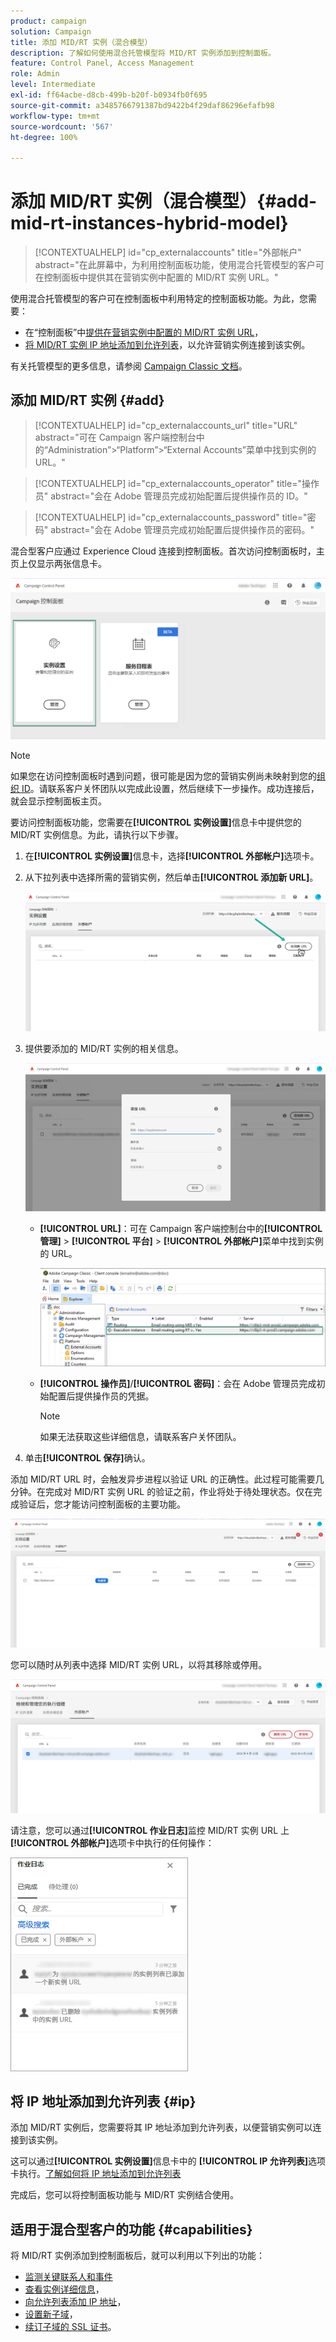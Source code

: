```yaml
---
product: campaign
solution: Campaign
title: 添加 MID/RT 实例（混合模型）
description: 了解如何使用混合托管模型将 MID/RT 实例添加到控制面板。
feature: Control Panel, Access Management
role: Admin
level: Intermediate
exl-id: ff64acbe-d8cb-499b-b20f-b0934fb0f695
source-git-commit: a3485766791387bd9422b4f29daf86296efafb98
workflow-type: tm+mt
source-wordcount: '567'
ht-degree: 100%

---
```


# 添加 MID/RT 实例（混合模型）{#add-mid-rt-instances-hybrid-model}

>[!CONTEXTUALHELP]
>id="cp_externalaccounts"
>title="外部帐户"
>abstract="在此屏幕中，为利用控制面板功能，使用混合托管模型的客户可在控制面板中提供其在营销实例中配置的 MID/RT 实例 URL。"

使用混合托管模型的客户可在控制面板中利用特定的控制面板功能。为此，您需要：

* 在“控制面板”中[提供在营销实例中配置的 MID/RT 实例 URL](#add)，
* [将 MID/RT 实例 IP 地址添加到允许列表](#ip)，以允许营销实例连接到该实例。

有关托管模型的更多信息，请参阅 [Campaign Classic 文档](https://experienceleague.adobe.com/docs/campaign-classic/using/installing-campaign-classic/architecture-and-hosting-models/hosting-models-lp/hosting-models.html?lang=zh-Hans)。

## 添加 MID/RT 实例 {#add}

>[!CONTEXTUALHELP]
>id="cp_externalaccounts_url"
>title="URL"
>abstract="可在 Campaign 客户端控制台中的“Administration”>“Platform”>“External Accounts”菜单中找到实例的 URL。"

>[!CONTEXTUALHELP]
>id="cp_externalaccounts_operator"
>title="操作员"
>abstract="会在 Adobe 管理员完成初始配置后提供操作员的 ID。"

>[!CONTEXTUALHELP]
>id="cp_externalaccounts_password"
>title="密码"
>abstract="会在 Adobe 管理员完成初始配置后提供操作员的密码。"

混合型客户应通过 Experience Cloud 连接到控制面板。首次访问控制面板时，主页上仅显示两张信息卡。

![](assets/hybrid-homepage.png)

>[!NOTE]
>
>如果您在访问控制面板时遇到问题，很可能是因为您的营销实例尚未映射到您的[组织 ID](https://experienceleague.adobe.com/docs/core-services/interface/administration/organizations.html?lang=zh-Hans)。请联系客户关怀团队以完成此设置，然后继续下一步操作。成功连接后，就会显示控制面板主页。

要访问控制面板功能，您需要在&#x200B;**[!UICONTROL 实例设置]**&#x200B;信息卡中提供您的 MID/RT 实例信息。为此，请执行以下步骤。

1. 在&#x200B;**[!UICONTROL 实例设置]**&#x200B;信息卡，选择&#x200B;**[!UICONTROL 外部帐户]**&#x200B;选项卡。

1. 从下拉列表中选择所需的营销实例，然后单击&#x200B;**[!UICONTROL 添加新 URL]**。

   ![](assets/external-account-addbutton.png)

1. 提供要添加的 MID/RT 实例的相关信息。

   ![](assets/external-account-add.png)

   * **[!UICONTROL URL]**：可在 Campaign 客户端控制台中的&#x200B;**[!UICONTROL 管理]** > **[!UICONTROL 平台]** > **[!UICONTROL 外部帐户]**&#x200B;菜单中找到实例的 URL。

     ![](assets/external-account-url.png)

   * **[!UICONTROL 操作员]**/**[!UICONTROL 密码]**：会在 Adobe 管理员完成初始配置后提供操作员的凭据。

     >[!NOTE]
     >
     >如果无法获取这些详细信息，请联系客户关怀团队。

1. 单击&#x200B;**[!UICONTROL 保存]**&#x200B;确认。

添加 MID/RT URL 时，会触发异步进程以验证 URL 的正确性。此过程可能需要几分钟。在完成对 MID/RT 实例 URL 的验证之前，作业将处于待处理状态。仅在完成验证后，您才能访问控制面板的主要功能。

![](assets/external-account-pending.png)

您可以随时从列表中选择 MID/RT 实例 URL，以将其移除或停用。

![](assets/external-account-edit.png)

请注意，您可以通过&#x200B;**[!UICONTROL 作业日志]**&#x200B;监控 MID/RT 实例 URL 上&#x200B;**[!UICONTROL 外部帐户]**&#x200B;选项卡中执行的任何操作：

![](assets/external-account-logs.png)

## 将 IP 地址添加到允许列表 {#ip}

添加 MID/RT 实例后，您需要将其 IP 地址添加到允许列表，以便营销实例可以连接到该实例。

这可以通过&#x200B;**[!UICONTROL 实例设置]**&#x200B;信息卡中的 **[!UICONTROL IP 允许列表]**&#x200B;选项卡执行。[了解如何将 IP 地址添加到允许列表](ip-allow-listing-instance-access.md)

完成后，您可以将控制面板功能与 MID/RT 实例结合使用。

## 适用于混合型客户的功能 {#capabilities}

将 MID/RT 实例添加到控制面板后，就可以利用以下列出的功能：

* [监测关键联系人和事件](../../service-events/service-events.md)
* [查看实例详细信息](../../instances-settings/using/instance-details.md)，
* [向允许列表添加 IP 地址](../../instances-settings/using/ip-allow-listing-instance-access.md)，
* [设置新子域](../../subdomains-certificates/using/setting-up-new-subdomain.md)，
* [续订子域的 SSL 证书](../../subdomains-certificates/using/renewing-subdomain-certificate.md)。
